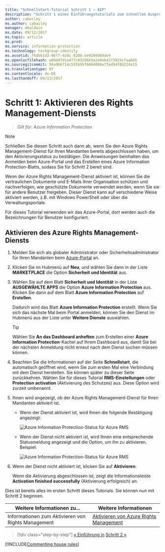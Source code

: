 ```yaml
---
title: "Schnellstart-Tutorial Schritt 1 – AIP"
description: "Schritt 1 eines Einführungstutorials zum schnellen Ausprobieren von Azure Information Protection – Aktivieren des Rights Management-Diensts."
author: cabailey
ms.author: cabailey
manager: mbaldwin
ms.date: 09/12/2017
ms.topic: article
ms.prod: 
ms.service: information-protection
ms.technology: techgroup-identity
ms.assetid: f6dbb143-96f7-4a9c-8208-be9280d69de9
ms.openlocfilehash: e80d47d1a477c03296b9a2e0eb4373929cfaa66b
ms.sourcegitcommit: 94a9b6714c555b95f6064088e77ed94f08224a15
ms.translationtype: HT
ms.contentlocale: de-DE
ms.lasthandoff: 09/13/2017
---
```

# <a name="step-1-activate-the-rights-management-service"></a>Schritt 1: Aktivieren des Rights Management-Diensts
 
>*Gilt für: Azure Information Protection*

> [!NOTE]
>Schließen Sie diesen Schritt auch dann ab, wenn Sie den Azure Rights Management-Dienst für Ihren Mandanten bereits abgeschlossen haben, um den Aktivierungsstatus zu bestätigen. Die Anweisungen beinhalten das Anmelden beim Azure-Portal und das Erstellen eines Azure Information Protection-Blatts, sodass Sie für Schritt 2 bereit sind. 

Wenn der Azure Rights Management-Dienst aktiviert ist, können Sie die vertraulichen Dokumente und E-Mails Ihrer Organisation schützen und nachverfolgen, wie geschützte Dokumente verwendet werden, wenn Sie sie für andere Benutzer freigeben. Dieser Dienst kann auf verschiedene Weise aktiviert werden, z.B. mit Windows PowerShell oder über die Verwaltungsportale.

Für dieses Tutorial verwenden wir das Azure-Portal, dort werden auch die Bezeichnungen für Benutzer konfiguriert. 

## <a name="to-activate-the-azure-rights-management-service"></a>Aktivieren des Azure Rights Management-Diensts

1. Melden Sie sich als globaler Administrator oder Sicherheitsadministrator für Ihren Mandanten beim [Azure-Portal](https://portal.azure.com) an.

2. Klicken Sie im Hubmenü auf **Neu**, und wählen Sie dann in der Liste **MARKETPLACE** die Option **Sicherheit und Identität** aus. 
    
3.  Wählen Sie auf dem Blatt **Sicherheit und Identität** in der Liste **AUSGEWÄHLTE APPS** die Option **Azure Information Protection** aus. Klicken Sie dann auf dem Blatt **Azure Information Protection** auf **Erstellen**.
    
    Dadurch wird das Blatt **Azure Information Protection** erstellt. Wenn Sie sich das nächste Mal beim Portal anmelden, können Sie den Dienst im Hubmenü aus der Liste unter **Weitere Dienste** auswählen. 
    
    > [!TIP] 
    > Wählen Sie **An das Dashboard anheften** zum Erstellen einer **Azure Information Protection**-Kachel auf Ihrem Dashboard aus, damit Sie bei der nächsten Anmeldung nicht erneut nach dem Dienst suchen müssen können.

4. Beachten Sie die Informationen auf der Seite **Schnellstart**, die automatisch geöffnet wird, wenn Sie zum ersten Mal eine Verbindung mit dem Dienst herstellen. Sie können später zu dieser Seite zurückkehren. Wählen Sie für dieses Tutorial **RMS-Einstellungen** oder **Protection activation** (Aktivierung des Schutzes) aus. Diese Option wird zurzeit umbenannt. 

5. Ihnen wird angezeigt, ob der Azure Rights Management-Dienst für Ihren Mandanten aktiviert ist. 
    
    - Wenn der Dienst aktiviert ist, wird Ihnen die folgende Bestätigung angezeigt:
        
        ![Azure Information Protection-Status für Azure RMS](../media/info-protect-azurerms-activated.png)
        
    - Wenn der Dienst nicht aktiviert ist, wird Ihnen eine entsprechende Statusmeldung angezeigt und die Option, um ihn zu aktivieren. Beispiel:
        
        ![Azure Information Protection-Status für Azure RMS](../media/info-protect-azurerms-deactivated.png)

6. Wenn der Dienst nicht aktiviert ist, klicken Sie auf **Aktivieren**. 

    Wenn die Aktivierung abgeschlossen ist, zeigt die Informationsleiste **Activation finished successfully** (Aktivierung erfolgreich) an.

Dies ist bereits alles im ersten Schritt dieses Tutorials. Sie können nun mit Schritt 2 beginnen.

|Weitere Informationen zu...|Weitere Informationen|
|--------------------------------|--------------------------|
|Informationen zum Aktivieren von Rights Management|[Aktivieren von Azure Rights Management](../deploy-use/activate-service.md)|


>[!div class="step-by-step"]
[&#171; Einführung in](infoprotect-quick-start-tutorial.md)
[Schritt 2 &#187;](infoprotect-tutorial-step2.md)

[!INCLUDE[Commenting house rules](../includes/houserules.md)]
